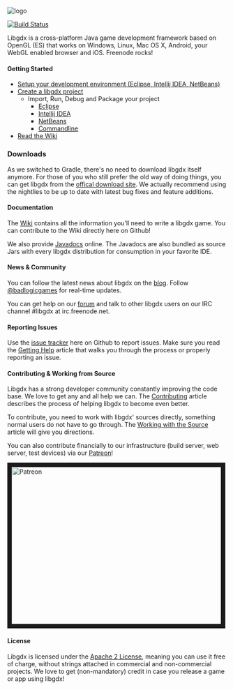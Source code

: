 ![logo](http://libgdx.badlogicgames.com/img/logo.png)

[![Build Status](http://144.76.220.132:8080/buildStatus/icon?job=libgdx)](http://144.76.220.132:8080/job/libgdx/)

Libgdx is a cross-platform Java game development framework based on 
OpenGL (ES) that works on Windows, Linux, Mac OS X, Android, your
WebGL enabled browser and iOS. Freenode rocks!

#### Getting Started
  * [Setup your development environment (Eclipse, Intellij IDEA, NetBeans)](https://github.com/libgdx/libgdx/wiki/Setting-up-your-Development-Environment-%28Eclipse%2C-Intellij-IDEA%2C-NetBeans%29)
  * [Create a libgdx project](https://github.com/libgdx/libgdx/wiki/Project-Setup-Gradle)
    * Import, Run, Debug and Package your project
      * [Eclipse](https://github.com/libgdx/libgdx/wiki/Gradle-and-Eclipse)
      * [Intellij IDEA](https://github.com/libgdx/libgdx/wiki/Gradle-and-Intellij-IDEA)
      * [NetBeans](https://github.com/libgdx/libgdx/wiki/Gradle-and-NetBeans)
      * [Commandline](https://github.com/libgdx/libgdx/wiki/Gradle-on-the-Commandline)
  * [Read the Wiki](https://github.com/libgdx/libgdx/wiki)

### Downloads
As we switched to Gradle, there's no need to download libgdx itself anymore. For those of you who still prefer the old way of doing things, you can get libgdx from the [offical download site](http://libgdx.badlogicgames.com/download.html). We actually
recommend using the nightlies to be up to date with latest bug fixes and feature additions.

#### Documentation
The [Wiki](https://github.com/libgdx/libgdx/wiki) contains all the information you'll need to write a 
libgdx game. You can contribute to the Wiki directly here on Github!

We also provide [Javadocs](http://libgdx.badlogicgames.com/nightlies/docs/api/) online. The Javadocs are
also bundled as source Jars with every libgdx distribution for consumption in your favorite IDE.

#### News & Community
You can follow the latest news about libgdx on the [blog](http://www.badlogicgames.com). Follow
[@badlogicgames](https://twitter.com/badlogicgames) for real-time updates.

You can get help on our [forum](http://badlogicgames.com/forum/) and talk to other libgdx 
users on our IRC channel #libgdx at irc.freenode.net.

#### Reporting Issues
Use the [issue tracker](https://github.com/libgdx/libgdx/issues?page=1&state=open) here on Github to report issues. Make sure you read the 
[Getting Help](https://github.com/libgdx/libgdx/wiki/Getting-help) article that walks you through
the process or properly reporting an issue.

#### Contributing & Working from Source
Libgdx has a strong developer community constantly improving the code base. We love to
get any and all help we can. The [Contributing](https://github.com/libgdx/libgdx/wiki/Contributing) 
article describes the process of helping libgdx to become even better.

To contribute, you need to work with libgdx' sources directly, something normal users do not
have to go through. The [Working with the Source](https://github.com/libgdx/libgdx/wiki/Working-from-source)
article will give you directions.

You can also contribute financially to our infrastructure (build server, web server, test devices) via our [Patreon](http://patreon.com/libgdx)!

<a href="http://patreon.com/libgdx" target="_blank"><img src="http://img.youtube.com/vi/QmtN8k7x5hw/0.jpg" 
alt="Patreon" width="480" height="360" border="10" /></a>

#### License
Libgdx is licensed under the [Apache 2 License](http://www.apache.org/licenses/LICENSE-2.0.html), meaning you
can use it free of charge, without strings attached in commercial and non-commercial projects. We love to
get (non-mandatory) credit in case you release a game or app using libgdx!
